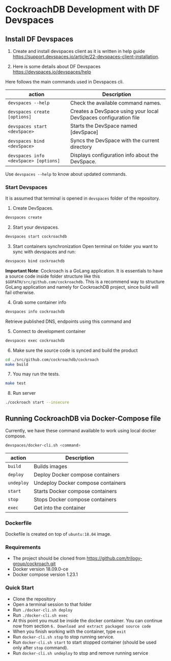 # CockroachDB Development with DF Devspaces

## Install DF Devspaces

1. Create and install devspaces client as it is written in help guide https://support.devspaces.io/article/22-devspaces-client-installation.

2. Here is some details about DF Devspaces https://devspaces.io/devspaces/help

Here follows the main commands used in Devspaces cli. 

|action   |Description                                                                                   |
|---------|----------------------------------------------------------------------------------------------|
|`devspaces --help`                    |Check the available command names.                               |
|`devspaces create [options]`          |Creates a DevSpace using your local DevSpaces configuration file |
|`devspaces start <devSpace>`          |Starts the DevSpace named \[devSpace\]                           |
|`devspaces bind <devSpace>`           |Syncs the DevSpace with the current directory                    |
|`devspaces info <devSpace> [options]` |Displays configuration info about the DevSpace.                  |

Use `devspaces --help` to know about updated commands.


### Start Devspaces 

It is assumed that terminal is opened in `devspaces` folder of the repository.

1.  Create DevSpaces.

```bash
devspaces create
```

2. Start your devspaces.
```bash
devspaces start cockroachdb
```

3. Start containers synchronization
Open terminal on folder you want to sync with devspaces and run:

```bash
devspaces bind cockroachdb
```
**Important Note**: Cockroach is a GoLang application. It is essentials to have a source code inside folder structure like this `$GOPATH/src/github.com/cockroachdb`. This is a recommend way to structure GoLang application and namely for CockroachDB project, since build will fail otherwise.

4. Grab some container info

```bash
devspaces info cockroachdb
```

Retrieve published DNS, endpoints using this command and 

5. Connect to development container

```bash
devspaces exec cockroachdb
```

6. Make sure the source code is synced and build the product

```bash
cd ./src/github.com/cockroachdb/cockroach
make build
```

7. You may run the tests.

```bash
make test
```

8. Run server
```bash
./cockroach start --insecure
```

## Running CockroachDB via Docker-Compose file

Currently, we have these command available to work using local docker compose.

```bash
devspaces/docker-cli.sh <command>
```

|action    |Description                                                               |
|----------|--------------------------------------------------------------------------|
|`build`   |Builds images                                                             |                                      
|`deploy`  |Deploy Docker compose containers                                          |
|`undeploy`|Undeploy Docker compose containers                                        |
|`start`   |Starts Docker compose containers                                          |
|`stop`    |Stops Docker compose containers                                           |
|`exec`    |Get into the container                                                    |


### Dockerfile
 Dockefile is created on top of `ubuntu:18.04` image.

### Requirements
 - The project should be cloned from https://github.com/trilogy-group/cockroach.git
 - Docker version 18.09.0-ce
 - Docker compose version 1.23.1 

### Quick Start
- Clone the repository
- Open a terminal session to that folder
- Run `./docker-cli.sh deploy`
- Run `./docker-cli.sh exec`
- At this point you must be inside the docker container. You can continue now from section `6. Download and extract packaged source code`
- When you finish working with the container, type `exit`
- Run `docker-cli.sh stop` to stop running service.
- Run `docker-cli.sh start` to start stopped container (should be used only after `stop` command).
- Run `docker-cli.sh undeploy` to stop and remove running service
